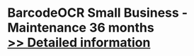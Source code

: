 # BarcodeOCR Small Business - Maintenance 36 months<br />[>> Detailed information](https://secure.shareit.com/shareit/product.html?productid=300784433&affiliateid=200057808)